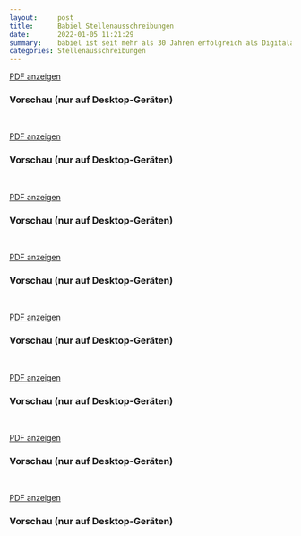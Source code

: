```yaml
---
layout:     post
title:      Babiel Stellenausschreibungen
date:       2022-01-05 11:21:29
summary:    babiel ist seit mehr als 30 Jahren erfolgreich als Digitalagentur in den Bereichen Onlinekommunikation und E-Commerce für namhafte Konzerne und öffentliche Auftraggeber tätig.
categories: Stellenausschreibungen
---
```

<a class="btn btn-primary" href="{{ site.url }}/pdfs/Babiel_Anzeige_2020_Junior_PM.pdf">PDF anzeigen</a>

<h3>Vorschau (nur auf Desktop-Geräten)</h3>
<div class="d-none d-sm-block">
<object data="{{ site.url }}/pdfs/Babiel_Anzeige_2020_Junior_PM.pdf" width="100%" height="800" type='application/pdf'></object>
</div>
<br>

<a class="btn btn-primary" href="{{ site.url }}/pdfs/Babiel_Anzeige_2020_Werk_Lin_Ad.pdf">PDF anzeigen</a>
<h3>Vorschau (nur auf Desktop-Geräten)</h3>
<div class="d-none d-sm-block">
<object data="{{ site.url }}/pdfs/Babiel_Anzeige_2020_Werk_Lin_Ad.pdf" width="100%" height="1010" type='application/pdf'></object>
</div>
<br>

<a class="btn btn-primary" href="{{ site.url }}/pdfs/Babiel_Anzeige_2021_Junior_Full_Stack_Dev.pdf">PDF anzeigen</a>
<h3>Vorschau (nur auf Desktop-Geräten)</h3>
<div class="d-none d-sm-block">
<object data="{{ site.url }}/pdfs/Babiel_Anzeige_2021_Junior_Full_Stack_Dev.pdf" width="100%" height="1010" type='application/pdf'></object>
</div>
<br>

<a class="btn btn-primary" href="{{ site.url }}/pdfs/Babiel_Anzeige_2021_Junior_Jav_Dev.pdf">PDF anzeigen</a>
<h3>Vorschau (nur auf Desktop-Geräten)</h3>
<div class="d-none d-sm-block">
<object data="{{ site.url }}/pdfs/Babiel_Anzeige_2021_Junior_Jav_Dev.pdf" width="100%" height="1010" type='application/pdf'></object>
<br>

<a class="btn btn-primary" href="{{ site.url }}/pdfs/Babiel_Anzeige_2021_Junior_Linux_Sys.pdf">PDF anzeigen</a>
<h3>Vorschau (nur auf Desktop-Geräten)</h3>
<div class="d-none d-sm-block">
<object data="{{ site.url }}/pdfs/Babiel_Anzeige_2021_Junior_Linux_Sys.pdf" width="100%" height="1010" type='application/pdf'></object>
</div>
<br>

<a class="btn btn-primary" href="{{ site.url }}/pdfs/Babiel_Anzeige_2021_Junior_Soft_Eng.pdf">PDF anzeigen</a>
<h3>Vorschau (nur auf Desktop-Geräten)</h3>
<div class="d-none d-sm-block">
<object data="{{ site.url }}/pdfs/Babiel_Anzeige_2021_Junior_Soft_Eng.pdf" width="100%" height="1010" type='application/pdf'></object>
</div>
<br>

<a class="btn btn-primary" href="{{ site.url }}/pdfs/Babiel_Anzeige_2021_Werk_Java.pdf">PDF anzeigen</a>
<h3>Vorschau (nur auf Desktop-Geräten)</h3>
<div class="d-none d-sm-block">
<object data="{{ site.url }}/pdfs/Babiel_Anzeige_2021_Werk_Java.pdf" width="100%" height="1010" type='application/pdf'></object>
</div>
<br>

<a class="btn btn-primary" href="{{ site.url }}/pdfs/Babiel_Anzeige_2021_Werk_Quali.pdf">PDF anzeigen</a>
<h3>Vorschau (nur auf Desktop-Geräten)</h3>
<div class="d-none d-sm-block">
<object data="{{ site.url }}/pdfs/Babiel_Anzeige_2021_Werk_Quali.pdf" width="100%" height="1010" type='application/pdf'></object>
</div>